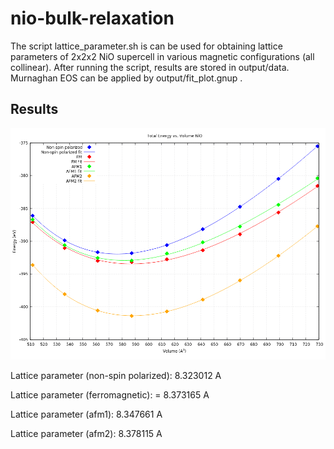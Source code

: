 # nio-bulk-relaxation

The script lattice_parameter.sh is can be used for obtaining lattice parameters of 2x2x2 NiO supercell in various magnetic configurations (all collinear). After running the script, results are stored in output/data. Murnaghan EOS can be applied by output/fit_plot.gnup .

## Results

![Plot](https://raw.githubusercontent.com/tugberko/nio-bulk-relaxation/master/output/plot.png)

Lattice parameter (non-spin polarized): 8.323012 A

Lattice parameter (ferromagnetic): = 8.373165 A

Lattice parameter (afm1): 8.347661 A

Lattice parameter (afm2): 8.378115 A


